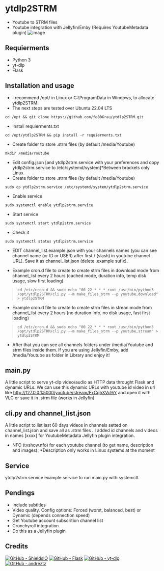 # ytdlp2STRM
* Youtube to STRM files
* Youtube integration with Jellyfin/Emby (Requires YoutubeMetadata plugin)
![image](https://user-images.githubusercontent.com/6680464/227725095-8451ea3b-d404-47d7-82b6-59ec9f683eb2.png)

## Requierments
* Python 3
* yt-dlp
* Flask

## Installation and usage
* I recommend /opt/ in Linux or C:\ProgramData in Windows, to allocate ytdlp2STRM.
* The next steps are tested over Ubuntu 22.04 LTS
```console
cd /opt && git clone https://github.com/fe80Grau/ytdlp2STRM.git
```
* Install requierments.txt
```console
cd /opt/ytdlp2STRM && pip install -r requierments.txt
```
* Create folder to store .strm files (by default /media/Youtube)
```console
mkdir /media/Youtube
```
* Edit config.json [and ytdlp2strm.service with your preferences and copy ytdlp2strm.service to /etc/systemd/system]*Between brackets only Linux.
* Create folder to store .strm files (by default /media/Youtube)
```console
sudo cp ytdlp2strm.service /etc/systemd/system/ytdlp2strm.service
```
* Enable service
```console
sudo systemctl enable ytdlp2strm.service
```
* Start service
```console
sudo systemctl start ytdlp2strm.service
```
* Check it
```console
sudo systemctl status ytdlp2strm.service
```
* EDIT channel_list.example.json with your channels names (you can see channel name (or ID or USER)  after first / (slash) in youtube channel URL). Save it as channel_list.json (delete .example sufix).

* Example cron.d file to create to create strm files in download mode from channel_list every 2 hours (cached mode, duration info, temp disk usage, slow first loading)
> ``` console
> cd /etc/cron.d && sudo echo "00 22 * * * root /usr/bin/python3 /opt/ytdlp2STRM/cli.py --m make_files_strm --p youtube,download" > ytdlp2STRM
> ```
* Example cron.d file to create to create strm files in strean mode from channel_list every 2 hours (no duration info, no disk usage, fast first loading)
> ``` console
> cd /etc/cron.d && sudo echo "00 22 * * * root /usr/bin/python3 /opt/ytdlp2STRM/cli.py --m make_files_strm --p youtube,stream" > ytdlp2STRM
> ```

* After that you can see all channels folders under /media/Youtube and strm files inside them. If you are using Jellyfin/Emby, add /media/Youtube as folder in Library and enjoy it!

## main.py 
A little script to serve yt-dlp video/audio as HTTP data throught Flask and dynamic URLs. We can use this dynamic URLs with youtube id video in url like http://127.0.0.1:5000/youtube/stream/FxCqhXVc9iY and open it with VLC or save it in .strm file (works in Jellyfin)

## cli.py and channel_list.json
A little script to list last 60 days videos in channels setted on channel_list.json and save all as .strm files . I added id channels and videos in names [xxxx] for YoutubeMetadata Jellyfin plugin integration.

* NFO (tvshow.nfo) for each youtube channel (to get name, description and images). *Description only works in Linux systems at the moment

## Service
ytdlp2strm.service example service to run main.py with systemctl. 

## Pendings
* Include subtitles
* Video quality. Config options: Forced (worst, balanced, best) or Dynamic (depends connection speed)
* Get Youtube account subscrition channel list
* Crunchyroll integration
* Do this as a Jellyfin plugin

## Credits
[![GitHub - ShieldsIO](https://img.shields.io/badge/GitHub-ShieldsIO-42b983?logo=GitHub)](https://github.com/badges/shields)
[![GitHub - Flask](https://img.shields.io/badge/GitHub-Flask-0000ff?logo=GitHub)](https://github.com/pallets/flask)
[![GitHub - yt-dlp](https://img.shields.io/badge/GitHub-ytdlp-ff0000?logo=GitHub)](https://github.com/yt-dlp/yt-dlp)
[![GitHub - andreztz](https://img.shields.io/badge/GitHub-andreztz-ffc230?logo=GitHub)](https://gist.github.com/andreztz/9e472fa6daa17d2f954958fc33e5a296)
